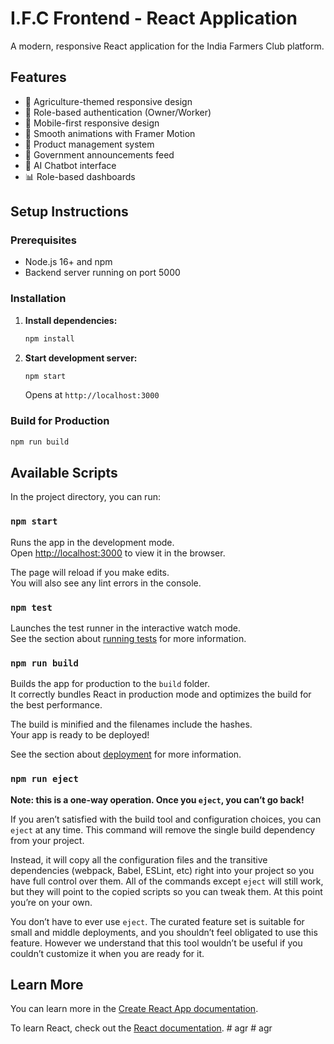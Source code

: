 # I.F.C Frontend - React Application

A modern, responsive React application for the India Farmers Club platform.

## Features

- 🌾 Agriculture-themed responsive design
- 👥 Role-based authentication (Owner/Worker)
- 📱 Mobile-first responsive design
- 🎨 Smooth animations with Framer Motion
- 🏪 Product management system
- 📢 Government announcements feed
- 🤖 AI Chatbot interface
- 📊 Role-based dashboards

## Setup Instructions

### Prerequisites
- Node.js 16+ and npm
- Backend server running on port 5000

### Installation

1. **Install dependencies:**
   ```bash
   npm install
   ```

2. **Start development server:**
   ```bash
   npm start
   ```

   Opens at `http://localhost:3000`

### Build for Production
```bash
npm run build
```

## Available Scripts

In the project directory, you can run:

### `npm start`

Runs the app in the development mode.\
Open [http://localhost:3000](http://localhost:3000) to view it in the browser.

The page will reload if you make edits.\
You will also see any lint errors in the console.

### `npm test`

Launches the test runner in the interactive watch mode.\
See the section about [running tests](https://facebook.github.io/create-react-app/docs/running-tests) for more information.

### `npm run build`

Builds the app for production to the `build` folder.\
It correctly bundles React in production mode and optimizes the build for the best performance.

The build is minified and the filenames include the hashes.\
Your app is ready to be deployed!

See the section about [deployment](https://facebook.github.io/create-react-app/docs/deployment) for more information.

### `npm run eject`

**Note: this is a one-way operation. Once you `eject`, you can’t go back!**

If you aren’t satisfied with the build tool and configuration choices, you can `eject` at any time. This command will remove the single build dependency from your project.

Instead, it will copy all the configuration files and the transitive dependencies (webpack, Babel, ESLint, etc) right into your project so you have full control over them. All of the commands except `eject` will still work, but they will point to the copied scripts so you can tweak them. At this point you’re on your own.

You don’t have to ever use `eject`. The curated feature set is suitable for small and middle deployments, and you shouldn’t feel obligated to use this feature. However we understand that this tool wouldn’t be useful if you couldn’t customize it when you are ready for it.

## Learn More

You can learn more in the [Create React App documentation](https://facebook.github.io/create-react-app/docs/getting-started).

To learn React, check out the [React documentation](https://reactjs.org/).
#   a g r  
 #   a g r  
 